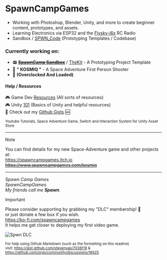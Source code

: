 # SpawnCampGames
- Working with Photoshop, Blender, Unity, and more to create beginner content, prototypes, and assets.
- Learning Electronics via ESP32 and the [Flysky-i6x](https://github.com/SpawnCampGames/flysky-i6x) RC Radio
- Sandbox / [SPWN_Code](https://github.com/SpawnCampGames/The-Kit/tree/main/Documentation/SPWN_Code.md) (Prototyping Templates / Codebase)

### Currently working on:
- 📻 ~~[**SpawnCamp Sandbox**](https://www.github.com/spawncampgames/Sandbox)~~ / [TheKit](https://www.github.com/spawncampgames/The-Kit) - A Prototyping Project Template  
- 👾 **" KOSMIQ "** - A Space Adventure First Person Shooter
- 🚧 **(Overclocked And Loaded)**

#### Help / Resources

🎮 Game Dev [Resources](https://github.com/spawncampgames/Resources) (All sorts of resources)  
🎮 Unity [101](https://www.github.com/spawncampgames/101) (Basics of Unity and helpful resources)  
📜 Check out my [Github Gists](https://gist.github.com/spawncampgames) 🆕  

<sub>
Youtube Tutorials, Space Adventure Game, Switch and Interaction System for Unity Asset Store
</sub>

---

> [!NOTE]  
> You can find details for my new Space-Adventure game and other projects at:  
> https://spawncampgames.itch.io  
> ~~https://www.spawncampgames.com/kosmiq~~

---

*Spawn Camp Games  
SpawnCampGames  
My friends call me **Spawn**.*  

>[!IMPORTANT]  
> Please consider supporting by grabbing my "DLC" membership! 🧡  
> or just donate a few bux if you wish.  
> https://ko-fi.com/spawncampgames  
> It helps me get closer to deploying my first video game.

![Spwn DLC](https://storage.ko-fi.com/cdn/useruploads/post/40239f14-126b-481c-ba3c-58c26037c852_spawncampgames_dlc.png)

<sub>For help using Github Markdown (such as the formatting on this readme)  
visit: https://gist.github.com/stevenyap/7038119 & https://github.com/orgs/community/discussions/16925</sub>
